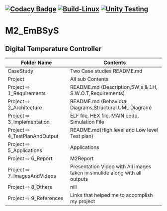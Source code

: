 ## [![Codacy Badge](https://app.codacy.com/project/badge/Grade/21498be233ac4bb2b336b3098db0d2be)](https://www.codacy.com/gh/praveenmareedu/M2_EmBSyS/dashboard?utm_source=github.com&amp;utm_medium=referral&amp;utm_content=praveenmareedu/M2_EmBSyS&amp;utm_campaign=Badge_Grade)              [![Build-Linux](https://github.com/praveenmareedu/M2_EmBSyS/actions/workflows/Build-Linux.yml/badge.svg)](https://github.com/praveenmareedu/M2_EmBSyS/actions/workflows/Build-Linux.yml)    [![Unity Testing](https://github.com/praveenmareedu/M2_EmBSyS/actions/workflows/Unity.yml/badge.svg)](https://github.com/praveenmareedu/M2_EmBSyS/actions/workflows/Unity.yml)


# M2_EmBSyS
## Digital Temperature Controller

| Folder Name | Contents |
|---|---|
| CaseStudy | Two Case studies README.md |
| Project | All sub Contents |
| Project ⇨ 1_Requirements | README.md (Description,5W's & 1H, S.W.O.T,Requirements)  |
| Project ⇨ 2_Architecture | README.md (Behavioral Diagrams,Structural UML Diagram) |
| Project ⇨ 3_Implementation | ELF file, HEX file, MAIN code, Simulation File|
| Project ⇨ 4_TestPlanAndOutput | README.md(High level and Low level Test plan) |
| Project ⇨ 5_Applications | Applications |
| Project ⇨ 6_Report | M2Report | 
| Project ⇨  7_ImagesAndVideos | Presentation Video with All images taken in simulide along with all outputs |
| Project ⇨ 8_Others | nill |
| Project ⇨ 9_References | Links that helped me to accomplish my project|
